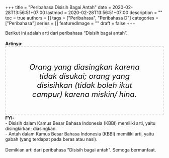 +++
title = "Peribahasa Disisih Bagai Antah"
date = 2020-02-28T13:56:51+07:00
lastmod = 2020-02-28T13:56:51+07:00
description = ""
toc = true
authors = []
tags = ["Peribahasa", "Peribahasa D"]
categories = ["Peribahasa"]
series = []
featuredImage = ""
draft = false
+++

<div dir="ltr" style="text-align: left;" trbidi="on"><div style="text-align: justify;">Berikut ini adalah arti dari peribahasa “Disisih bagai antah”.</div><br /><div style="text-align: justify;"><b>Artinya:</b></div><div style="border: 2px dashed #ddd; font-size: 24px; height: auto; margin: 0 auto; padding: 50px; text-align: center; width: auto;"><i>Orang yang diasingkan karena tidak disukai; orang yang disisihkan (tidak boleh ikut campur) karena miskin/ hina.</i></div><b>FYI:</b><br />- Disisih dalam Kamus Besar Bahasa Indonesia (KBBI) memiliki arti, yaitu disingkirkan; diasingkan.<br />- Antah dalam Kamus Besar Bahasa Indonesia (KBBI) memiliki arti, yaitu gabah (yang terdapat pada beras atau nasi).<br /><br /><div style="text-align: justify;">Demikian arti dari peribahasa "Disisih bagai antah". Semoga bermanfaat.</div></div>

